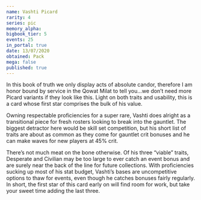 ```yaml
---
name: Vashti Picard
rarity: 4
series: pic
memory_alpha:
bigbook_tier: 5
events: 25
in_portal: true
date: 13/07/2020
obtained: Pack
mega: false
published: true
---
```


In this book of truth we only display acts of absolute candor, therefore I am honor bound by service in the Qowat Milat to tell you...we don’t need more Picard variants if they look like this. Light on both traits and usability, this is a card whose first star comprises the bulk of his value.

Owning respectable proficiencies for a super rare, Vashti does alright as a transitional piece for fresh rosters looking to break into the gauntlet. The biggest detractor here would be skill set competition, but his short list of traits are about as common as they come for gauntlet crit bonuses and he can make waves for new players at 45% crit.

There’s not much meat on the bone otherwise. Of his three “viable” traits, Desperate and Civilian may be too large to ever catch an event bonus and are surely near the back of the line for future collections. With proficiencies sucking up most of his stat budget, Vashti’s bases are uncompetitive options to thaw for events, even though he catches bonuses fairly regularly. In short, the first star of this card early on will find room for work, but take your sweet time adding the last three.
